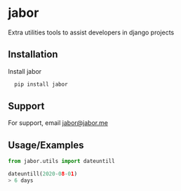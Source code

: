 
# jabor

Extra utilities tools to assist developers in django projects


## Installation

Install jabor

```bash
  pip install jabor
```
    
## Support

For support, email jabor@jabor.me


## Usage/Examples

```python
from jabor.utils import dateuntill

dateuntill(2020-08-01)
> 6 days
```

